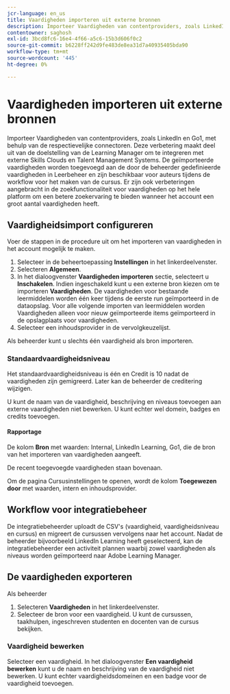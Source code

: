 ```yaml
---
jcr-language: en_us
title: Vaardigheden importeren uit externe bronnen
description: Importeer Vaardigheden van contentproviders, zoals LinkedIn en Go1, met behulp van de respectievelijke connectoren.  De geïmporteerde vaardigheden worden toegevoegd aan de door de beheerder gedefinieerde vaardigheden in Leerbeheer en zijn beschikbaar voor auteurs tijdens de workflow voor het maken van de cursus.
contentowner: saghosh
exl-id: 3bcd8fc6-16e4-4f66-a5c6-15b3d606f0c2
source-git-commit: b6228ff242d9fe483de8ea31d7a40935405bda90
workflow-type: tm+mt
source-wordcount: '445'
ht-degree: 0%

---
```


# Vaardigheden importeren uit externe bronnen

Importeer Vaardigheden van contentproviders, zoals LinkedIn en Go1, met behulp van de respectievelijke connectoren. Deze verbetering maakt deel uit van de doelstelling van de Learning Manager om te integreren met externe Skills Clouds en Talent Management Systems. De geïmporteerde vaardigheden worden toegevoegd aan de door de beheerder gedefinieerde vaardigheden in Leerbeheer en zijn beschikbaar voor auteurs tijdens de workflow voor het maken van de cursus. Er zijn ook verbeteringen aangebracht in de zoekfunctionaliteit voor vaardigheden op het hele platform om een betere zoekervaring te bieden wanneer het account een groot aantal vaardigheden heeft.

## Vaardigheidsimport configureren

Voer de stappen in de procedure uit om het importeren van vaardigheden in het account mogelijk te maken.

1. Selecteer in de beheertoepassing **Instellingen** in het linkerdeelvenster.
1. Selecteren **Algemeen**.
1. In het dialoogvenster **Vaardigheden importeren** sectie, selecteert u **Inschakelen**. Indien ingeschakeld kunt u een externe bron kiezen om te importeren **Vaardigheden**. De vaardigheden voor bestaande leermiddelen worden één keer tijdens de eerste run geïmporteerd in de dataopslag. Voor alle volgende importen van leermiddelen worden Vaardigheden alleen voor nieuw geïmporteerde items geïmporteerd in de opslagplaats voor vaardigheden.
1. Selecteer een inhoudsprovider in de vervolgkeuzelijst.

Als beheerder kunt u slechts één vaardigheid als bron importeren.

### Standaardvaardigheidsniveau

Het standaardvaardigheidsniveau is één en Credit is 10 nadat de vaardigheden zijn gemigreerd. Later kan de beheerder de creditering wijzigen.

U kunt de naam van de vaardigheid, beschrijving en niveaus toevoegen aan externe vaardigheden niet bewerken. U kunt echter wel domein, badges en credits toevoegen.

#### Rapportage

De kolom **Bron** met waarden: Internal, LinkedIn Learning, Go1, die de bron van het importeren van vaardigheden aangeeft.

De recent toegevoegde vaardigheden staan bovenaan.

Om de pagina Cursusinstellingen te openen, wordt de kolom **Toegewezen door** met waarden, intern en inhoudsprovider.


## Workflow voor integratiebeheer

De integratiebeheerder uploadt de CSV&#39;s (vaardigheid, vaardigheidsniveau en cursus) en migreert de cursussen vervolgens naar het account. Nadat de beheerder bijvoorbeeld LinkedIn Learning heeft geselecteerd, kan de integratiebeheerder een activiteit plannen waarbij zowel vaardigheden als niveaus worden geïmporteerd naar Adobe Learning Manager.

## De vaardigheden exporteren

Als beheerder

1. Selecteren **Vaardigheden** in het linkerdeelvenster.
1. Selecteer de bron voor een vaardigheid. U kunt de cursussen, taakhulpen, ingeschreven studenten en docenten van de cursus bekijken.

### Vaardigheid bewerken

Selecteer een vaardigheid. In het dialoogvenster **Een vaardigheid bewerken** kunt u de naam en beschrijving van de vaardigheid niet bewerken. U kunt echter vaardigheidsdomeinen en een badge voor de vaardigheid toevoegen.
